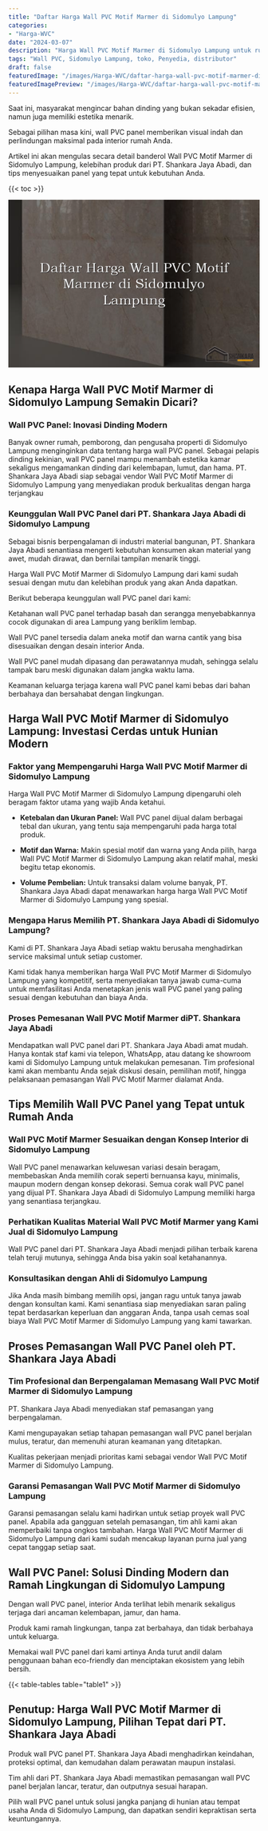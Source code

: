 ```yaml
---
title: "Daftar Harga Wall PVC Motif Marmer di Sidomulyo Lampung"
categories:
- "Harga-WVC"
date: "2024-03-07"
description: "Harga Wall PVC Motif Marmer di Sidomulyo Lampung untuk rumah, perkantoran, dan gerai. Produk berkualitas, beragam motif, warna elegan, dengan jasa penempatan ditangani oleh teknisi berpengalaman serta kepastian resmi!|Servis distribusi Wall PVC Motif Marmer di Sidomulyo Lampung bagi kebutuhan tempat tinggal, kantor, atau toko, beserta panel unggulan dan instalasi oleh tenaga ahli ahli dan garansi resmi.|Alternatif Wall PVC Motif Marmer di Sidomulyo Lampung yang terbukti untuk hunian, kantor, serta ritel, bersama produk berkualitas dan penempatan oleh tenaga ahli berpengalaman serta kepastian resmi.|Penyediaan Wall PVC Motif Marmer di Sidomulyo Lampung untuk tempat tinggal, kantor, serta gerai, beserta produk terbaik dan penempatan oleh tenaga ahli profesional, disertai dengan kepastian resmi.}"
tags: "Wall PVC, Sidomulyo Lampung, toko, Penyedia, distributor"
draft: false
featuredImage: "/images/Harga-WVC/daftar-harga-wall-pvc-motif-marmer-di-sidomulyo-lampung.png"
featuredImagePreview: "/images/Harga-WVC/daftar-harga-wall-pvc-motif-marmer-di-sidomulyo-lampung.png"
---
```


Saat ini, masyarakat mengincar bahan dinding yang bukan sekadar efisien, namun juga memiliki estetika menarik.

Sebagai pilihan masa kini, wall PVC panel memberikan visual indah dan perlindungan maksimal pada interior rumah Anda.

Artikel ini akan mengulas secara detail banderol Wall PVC Motif Marmer di Sidomulyo Lampung, kelebihan produk dari PT. Shankara Jaya Abadi, dan tips menyesuaikan panel yang tepat untuk kebutuhan Anda.

{{< toc >}}

![Daftar Harga Wall PVC Motif Marmer di Sidomulyo Lampung](/images/Harga-WVC/Daftar-Harga-Wall-PVC-Motif-Marmer-di-Sidomulyo-Lampung.png)

## Kenapa Harga Wall PVC Motif Marmer di Sidomulyo Lampung Semakin Dicari?

### Wall PVC Panel: Inovasi Dinding Modern

Banyak owner rumah, pemborong, dan pengusaha properti di Sidomulyo Lampung menginginkan data tentang harga wall PVC panel. Sebagai pelapis dinding kekinian, wall PVC panel mampu menambah estetika kamar sekaligus mengamankan dinding dari kelembapan, lumut, dan hama. PT. Shankara Jaya Abadi siap sebagai vendor Wall PVC Motif Marmer di Sidomulyo Lampung yang menyediakan produk berkualitas dengan harga terjangkau

### Keunggulan Wall PVC Panel dari PT. Shankara Jaya Abadi di Sidomulyo Lampung

Sebagai bisnis berpengalaman di industri material bangunan, PT. Shankara Jaya Abadi senantiasa mengerti kebutuhan konsumen akan material yang awet, mudah dirawat, dan bernilai tampilan menarik tinggi.

Harga Wall PVC Motif Marmer di Sidomulyo Lampung dari kami sudah sesuai dengan mutu dan kelebihan produk yang akan Anda dapatkan.

Berikut beberapa keunggulan wall PVC panel dari kami:

Ketahanan wall PVC panel terhadap basah dan serangga menyebabkannya cocok digunakan di area Lampung yang beriklim lembap.

Wall PVC panel tersedia dalam aneka motif dan warna cantik yang bisa disesuaikan dengan desain interior Anda.

Wall PVC panel mudah dipasang dan perawatannya mudah, sehingga selalu tampak baru meski digunakan dalam jangka waktu lama.

Keamanan keluarga terjaga karena wall PVC panel kami bebas dari bahan berbahaya dan bersahabat dengan lingkungan.

## Harga Wall PVC Motif Marmer di Sidomulyo Lampung: Investasi Cerdas untuk Hunian Modern

### Faktor yang Mempengaruhi Harga Wall PVC Motif Marmer di Sidomulyo Lampung

Harga Wall PVC Motif Marmer di Sidomulyo Lampung dipengaruhi oleh beragam faktor utama yang wajib Anda ketahui.

- **Ketebalan dan Ukuran Panel:** Wall PVC panel dijual dalam berbagai tebal dan ukuran, yang tentu saja mempengaruhi pada harga total produk.

- **Motif dan Warna:** Makin spesial motif dan warna yang Anda pilih, harga Wall PVC Motif Marmer di Sidomulyo Lampung akan relatif mahal, meski begitu tetap ekonomis.

- **Volume Pembelian:** Untuk transaksi dalam volume banyak, PT. Shankara Jaya Abadi dapat menawarkan harga harga Wall PVC Motif Marmer di Sidomulyo Lampung yang spesial.

### Mengapa Harus Memilih PT. Shankara Jaya Abadi di Sidomulyo Lampung?

Kami di PT. Shankara Jaya Abadi setiap waktu berusaha menghadirkan service maksimal untuk setiap customer.

Kami tidak hanya memberikan harga Wall PVC Motif Marmer di Sidomulyo Lampung yang kompetitif, serta menyediakan tanya jawab cuma-cuma untuk memfasilitasi Anda menetapkan jenis wall PVC panel yang paling sesuai dengan kebutuhan dan biaya Anda.

### Proses Pemesanan Wall PVC Motif Marmer diPT. Shankara Jaya Abadi

Mendapatkan wall PVC panel dari PT. Shankara Jaya Abadi amat mudah. Hanya kontak staf kami via telepon, WhatsApp, atau datang ke showroom kami di Sidomulyo Lampung untuk melakukan pemesanan. Tim profesional kami akan membantu Anda sejak diskusi desain, pemilihan motif, hingga pelaksanaan pemasangan Wall PVC Motif Marmer dialamat Anda.

## Tips Memilih Wall PVC Panel yang Tepat untuk Rumah Anda

### Wall PVC Motif Marmer Sesuaikan dengan Konsep Interior di Sidomulyo Lampung

Wall PVC panel menawarkan keluwesan variasi desain beragam, membebaskan Anda memilih corak seperti bernuansa kayu, minimalis, maupun modern dengan konsep dekorasi. Semua corak wall PVC panel yang dijual PT. Shankara Jaya Abadi di Sidomulyo Lampung memiliki harga yang senantiasa terjangkau.

### Perhatikan Kualitas Material Wall PVC Motif Marmer yang Kami Jual di Sidomulyo Lampung

Wall PVC panel dari PT. Shankara Jaya Abadi menjadi pilihan terbaik karena telah teruji mutunya, sehingga Anda bisa yakin soal ketahanannya.

### Konsultasikan dengan Ahli di Sidomulyo Lampung

Jika Anda masih bimbang memilih opsi, jangan ragu untuk tanya jawab dengan konsultan kami. Kami senantiasa siap menyediakan saran paling tepat berdasarkan keperluan dan anggaran Anda, tanpa usah cemas soal biaya Wall PVC Motif Marmer di Sidomulyo Lampung yang kami tawarkan.

## Proses Pemasangan Wall PVC Panel oleh PT. Shankara Jaya Abadi

### Tim Profesional dan Berpengalaman Memasang Wall PVC Motif Marmer di Sidomulyo Lampung

PT. Shankara Jaya Abadi menyediakan staf pemasangan yang berpengalaman.

Kami mengupayakan setiap tahapan pemasangan wall PVC panel berjalan mulus, teratur, dan memenuhi aturan keamanan yang ditetapkan.

Kualitas pekerjaan menjadi prioritas kami sebagai vendor Wall PVC Motif Marmer di Sidomulyo Lampung.

### Garansi Pemasangan Wall PVC Motif Marmer di Sidomulyo Lampung

Garansi pemasangan selalu kami hadirkan untuk setiap proyek wall PVC panel. Apabila ada gangguan setelah pemasangan, tim ahli kami akan memperbaiki tanpa ongkos tambahan. Harga Wall PVC Motif Marmer di Sidomulyo Lampung dari kami sudah mencakup layanan purna jual yang cepat tanggap setiap saat.

## Wall PVC Panel: Solusi Dinding Modern dan Ramah Lingkungan di Sidomulyo Lampung

Dengan wall PVC panel, interior Anda terlihat lebih menarik sekaligus terjaga dari ancaman kelembapan, jamur, dan hama.

Produk kami ramah lingkungan, tanpa zat berbahaya, dan tidak berbahaya untuk keluarga.

Memakai wall PVC panel dari kami artinya Anda turut andil dalam penggunaan bahan eco-friendly dan menciptakan ekosistem yang lebih bersih.

{{< table-tables table="table1" >}}

## Penutup: Harga Wall PVC Motif Marmer di Sidomulyo Lampung, Pilihan Tepat dari PT. Shankara Jaya Abadi

Produk wall PVC panel PT. Shankara Jaya Abadi menghadirkan keindahan, proteksi optimal, dan kemudahan dalam perawatan maupun instalasi.

Tim ahli dari PT. Shankara Jaya Abadi memastikan pemasangan wall PVC panel berjalan lancar, teratur, dan outputnya sesuai harapan.

Pilih wall PVC panel untuk solusi jangka panjang di hunian atau tempat usaha Anda di Sidomulyo Lampung, dan dapatkan sendiri kepraktisan serta keuntungannya.
